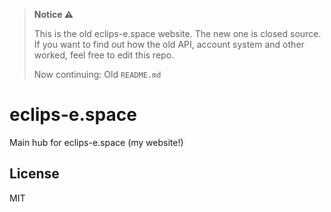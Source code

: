 > **Notice ⚠**
> 
> This is the old eclips-e.space website. The new one is closed source. If you want to find out how the old API, account system and other worked, feel free to edit this repo.
> 
> Now continuing: Old `README.md`

# eclips-e.space
Main hub for eclips-e.space (my website!)

## License
MIT
